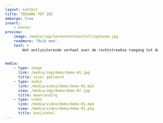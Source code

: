 ```yaml
---
layout: exhibit
title: TOEGANG TOT ZEE
embargo: true
insert:
    - banner
preview: 
    image: /media/img/tentententoonstellingsboom.jpg
    readmore: "Duik mee"
    text: >
        Het ontluisterende verhaal over de rechtstreekse toegang tot de zee.
        
        
media:
    - type: image
      link: /media/img/demo/demo-01.jpg
      title: sisal gekleurd
    - type: audio
      link: /media/audio/demo/demo-01.mp3
      view: /media/img/demo/demo-07.jpg
      title: maanlanding
    - type: video
      link: /media/video/demo/demo-01.mp4
      view: /media/video/demo/demo-01.png
      title: konijnehol
---
```

